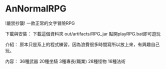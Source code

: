 # AnNormalRPG
!嚴禁抄襲!
一款正常的文字冒險RPG

下載與安裝：
下載這個資料夾 out/artifacts/RPG_jar
點開playRPG.bat即可遊玩

介紹：
原本只是系上的程式練習，因為浪費很多時間寫所以放上來，有興趣自己玩。

內容：
36種武器
20種坐騎
3種專長(職業)
28種怪物
16種法術
